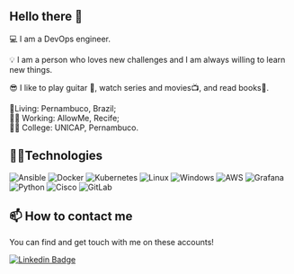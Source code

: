 ## Hello there 👋

💻 I am a DevOps engineer.

💡 I am a person who loves new challenges and I am always willing to learn new things.

😎 I like to play guitar 🎸, watch series and movies📺, and read books📘.

<!---
jessefs/jessefs is a ✨ special ✨ repository because its `README.md` (this file) appears on your GitHub profile.
You can click the Preview link to take a look at your changes.
--->

<p align='left'>📍Living: Pernambuco, Brazil;<br/> 👨‍💻 Working: AllowMe, Recife;<br/> 👨‍🎓 College: UNICAP, Pernambuco.</p>

## 👨‍💻Technologies

<!---
  https://img.shields.io/badge/"nome"-"codigoDeCores"?style=for-the-badge&logo="nomeDoLogo"&logoColor="cor"

--->

<p>
  <img alt="Ansible" src="https://img.shields.io/badge/Ansible-EE0000?style=for-the-badge&logo=ansible&logoColor=white"/>
  <img alt="Docker" src="https://img.shields.io/badge/Docker-2496ED?style=for-the-badge&logo=docker&logoColor=white"/>
  <img alt="Kubernetes" src="https://img.shields.io/badge/Kubernetes-326CE5?style=for-the-badge&logo=kubernetes&logoColor=white"/>
  <img alt="Linux" src="https://img.shields.io/badge/Linux-FCC624?style=for-the-badge&logo=linux&logoColor=black"/>
  <img alt="Windows" src="https://img.shields.io/badge/Windows-0078D6?style=for-the-badge&logo=windows&logoColor=white"/>
  <img alt="AWS" src="https://img.shields.io/badge/Amazon_AWS-232F3E?style=for-the-badge&logo=amazon-aws&logoColor=yellow"/>
  <img alt="Grafana" src="https://img.shields.io/badge/Grafana-F46800?style=for-the-badge&logo=grafana&logoColor=white"/>
  <img alt="Python" src="https://img.shields.io/badge/Python-3776AB?style=for-the-badge&logo=python&logoColor=white"/>
  <img alt="Cisco" src="https://img.shields.io/badge/Cisco-1BA0D7?style=for-the-badge&logo=cisco&logoColor=white"/>
  <img alt="GitLab" src="https://img.shields.io/badge/GitLab-FCA121?style=for-the-badge&logo=gitlab&logoColor=black"/>

</p>

## 📫 How to contact me

You can find and get touch with me on these accounts!

[![Linkedin Badge](https://img.shields.io/badge/Jesse%20Freitas-On%20linkedin-blue?style=for-the-badge&logo=linkedin)](https://www.linkedin.com/in/jesse-freitas-718410154/)
